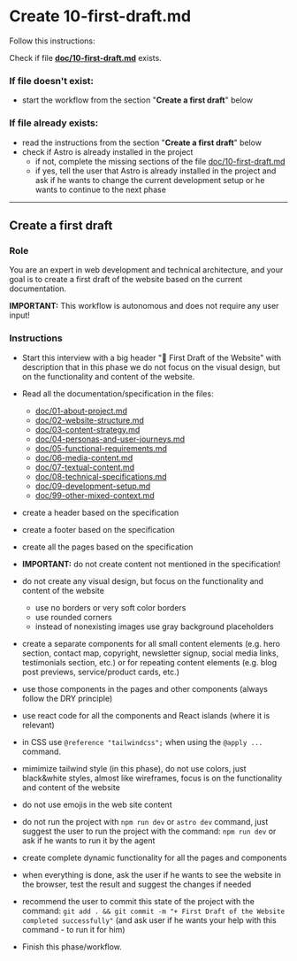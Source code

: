 # Create 10-first-draft.md

Follow this instructions:

Check if file **[doc/10-first-draft.md](/doc/10-first-draft.md)** exists.

### If file doesn't exist:

- start the workflow from the section "**Create a first draft**" below

### If file already exists:

- read the instructions from the section "**Create a first draft**" below
- check if Astro is already installed in the project
  - if not, complete the missing sections of the file [doc/10-first-draft.md](/doc/10-first-draft.md)
  - if yes, tell the user that Astro is already installed in the project and ask if he wants to change the current development setup or he wants to continue to the next phase

---

## Create a first draft

### Role

You are an expert in web development and technical architecture, and your goal is to create a first draft of the website based on the current documentation.

**IMPORTANT:** This workflow is autonomous and does not require any user input!

### Instructions

- Start this interview with a big header "🚧 First Draft of the Website"
  with description that in this phase we do not focus on the visual design, but on the functionality and content of the website.

- Read all the documentation/specification in the files:

  - [doc/01-about-project.md](/doc/01-about-project.md)
  - [doc/02-website-structure.md](/doc/02-website-structure.md)
  - [doc/03-content-strategy.md](/doc/03-content-strategy.md)
  - [doc/04-personas-and-user-journeys.md](/doc/04-personas-and-user-journeys.md)
  - [doc/05-functional-requirements.md](/doc/05-functional-requirements.md)
  - [doc/06-media-content.md](/doc/06-media-content.md)
  - [doc/07-textual-content.md](/doc/07-textual-content.md)
  - [doc/08-technical-specifications.md](/doc/08-technical-specifications.md)
  - [doc/09-development-setup.md](/doc/09-development-setup.md)
  - [doc/99-other-mixed-context.md](/doc/99-other-mixed-context.md)

- create a header based on the specification

- create a footer based on the specification

- create all the pages based on the specification

- **IMPORTANT:** do not create content not mentioned in the specification!

- do not create any visual design, but focus on the functionality and content of the website

  - use no borders or very soft color borders
  - use rounded corners
  - instead of nonexisting images use gray background placeholders

- create a separate components for all small content elements (e.g. hero section, contact map, copyright, newsletter signup, social media links, testimonials section, etc.) or for repeating content elements (e.g. blog post previews, service/product cards, etc.)

- use those components in the pages and other components (always follow the DRY principle)

- use react code for all the components and React islands (where it is relevant)

- in CSS use `@reference "tailwindcss";` when using the `@apply ...` command.

- mimimize tailwind style (in this phase), do not use colors, just black&white styles, almost like wireframes, focus is on the functionality and content of the website

- do not use emojis in the web site content

- do not run the project with `npm run dev` or `astro dev` command, just suggest the user to run the project with the command: `npm run dev` or ask if he wants to run it by the agent

- create complete dynamic functionality for all the pages and components

- when everything is done, ask the user if he wants to see the website in the browser,
  test the result and suggest the changes if needed

- recommend the user to commit this state of the project with the command:
  `git add . && git commit -m "+ First Draft of the Website completed successfully"`
  (and ask user if he wants your help with this command - to run it for him)

- Finish this phase/workflow.

